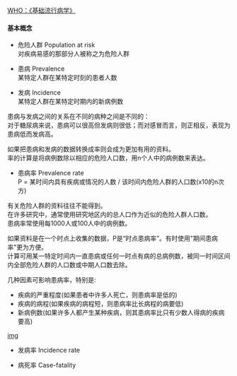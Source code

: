 [WHO：《基础流行病学》](https://apps.who.int/iris/bitstream/handle/10665/1624/7117023244_CHI.pdf?sequence=1&isAllowed=y)

#### 基本概念
- 危险人群 Population at risk  
对疾病易感的那部分人被称之为危险人群

- 患病 Prevalence  
某特定人群在某特定时刻的患者人数

- 发病 Incidence  
某特定人群在某特定时期内的新病例数

患病与发病之间的关系在不同的病种之间是不同的：  
对于糖尿病来说，患病可以很高但发病则很低；而对感冒而言，则正相反，表现为患病低而发病高。

如果把患病和发病的数据转换成率则会成为更加有用的资料。  
率的计算是将病例数除以相应的危险人口数，用n个人中的病例数来表达。

- 患病率 Prevalence rate  
P = 某时间内具有疾病或情况的人数 / 该时间内危险人群的人口数(x10的n次方)

有关危险人群的资料往往不能得到。  
在许多研究中，通常使用研究地区内的总人口作为近似的危险人群人口数。  
患病率常使用每1000人或100人中的病例数。

如果资料是在一个时点上收集的数据，P是“时点患病率”。有时使用"期间患病率"更为方便。  
计算可用某一特定时间内一直患病或任何一时点有病的总病例数，被同一时间区间内全部危险人群的人口数或中期人口数去除。

几种因素可影响患病率，特别是:
- 疾病的严重程度(如果患者中许多人死亡，则患病率是低的)
- 疾病的病程(如果疾病的病程短，则患病率比长病程的病要低) 
- 新病例数(如果许多人都产生某种疾病，则其患病率比只有少数人得病的疾病要高)

[img](2019-nCoV-prevalence.png)

- 发病率 Incidence rate


- 病死率 Case-fatality


